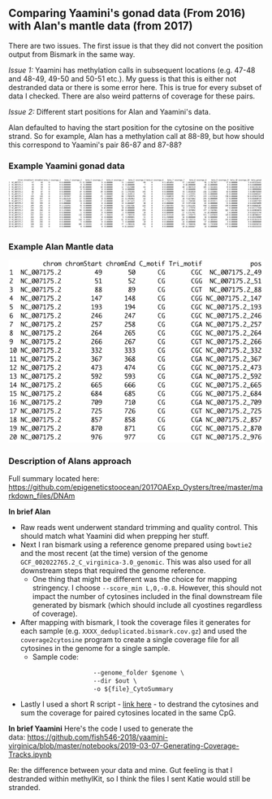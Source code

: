 ## Comparing Yaamini's gonad data (From 2016) with Alan's mantle data (from 2017)

There are two issues. The first issue is that they did not convert the position output from Bismark in the same way. 

*Issue 1:* Yaamini has methylation calls in subsequent locations (e.g. 47-48 and 48-49, 49-50 and 50-51 etc.). 
My guess is that this is either not destranded data or there is some error here. This is true for every subset of data
I checked. There are also weird patterns of coverage for these pairs.

*Issue 2:* Different start positions for Alan and Yaamini's data.

Alan defaulted to having the start position for the cytosine on the positive strand. 
So for example, Alan has a methylation call at 88-89, but how should this correspond to Yaamini's pair 86-87 and 87-88?

### Example Yaamini gonad data
![](img/2019-10-28-Yaamini-gonads.png)

### Example Alan Mantle data
![](img/2019-10-28-Alan-mantle.png)

### Description of Alans approach
Full summary located here: https://github.com/epigeneticstoocean/2017OAExp_Oysters/tree/master/markdown_files/DNAm


**In brief Alan**
* Raw reads went underwent standard trimming and quality control. This should match what Yaamini did when prepping her stuff.
* Next I ran bismark using a reference genome prepared using `bowtie2` and the most recent (at the time) version of the genome `GCF_002022765.2_C_virginica-3.0_genomic`. This was also used for all downstream steps that required the genome reference.
    * One thing that might be different was the choice for mapping stringency. I choose `--score_min L,0,-0.8`. However, this should not impact the number of cytosines included in the final downstream file generated by bismark (which should include all cyostines regardless of coverage).
* After mapping with bismark, I took the coverage files it generates for each sample (e.g. `XXXX_deduplicated.bismark.cov.gz`) and used the `coverage2cytosine` program to create a single coverage file for all cytosines in the genome for a single sample.
    * Sample code: 
    ```coverage2cytosine ${i} \
                        --genome_folder $genome \
                        --dir $out \
                        -o ${file}_CytoSummary
    ```
* Lastly I used a short R script - [link here](https://github.com/epigeneticstoocean/2017OAExp_Oysters/blob/master/markdown_files/DNAm/cluster_scripts/R/04_countMatrixFromCytoSummary.R) - to destrand the cytosines and sum the coverage for paired cytosines located in the same CpG.



**In brief Yaamini**
Here's the code I used to generate the data: https://github.com/fish546-2018/yaamini-virginica/blob/master/notebooks/2019-03-07-Generating-Coverage-Tracks.ipynb

Re: the difference between your data and mine. Gut feeling is that I destranded within methylKit, so I think the files I sent Katie would still be stranded.


